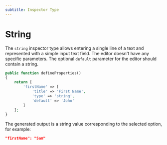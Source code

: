 ```yaml
---
subtitle: Inspector Type
---
```

# String

The `string` inspector type allows entering a single line of a text and represented with a simple input text field. The editor doesn't have any specific parameters. The optional `default` parameter for the editor should contain a string.

```php
public function defineProperties()
{
    return [
        'firstName' => [
            'title' => 'First Name',
            'type' => 'string',
            'default' => 'John'
        ]
    ];
}
```

The generated output is a string value corresponding to the selected option, for example:

```json
"firstName": "Sam"
```

